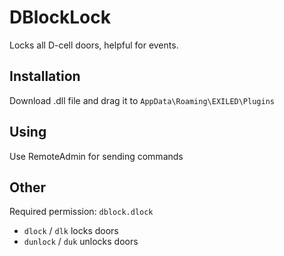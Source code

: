# DBlockLock
Locks all D-cell doors, helpful for events.

## Installation
Download .dll file and drag it to `AppData\Roaming\EXILED\Plugins`

## Using
Use RemoteAdmin for sending commands

## Other
Required permission: `dblock.dlock`
- `dlock` / `dlk` locks doors
- `dunlock` / `duk` unlocks doors
